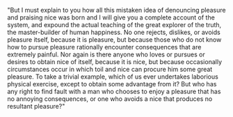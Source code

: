"But I must explain to you how all this mistaken idea of denouncing pleasure and praising nice
was born and I will give you a complete account of the system, and expound the actual teaching
of the great explorer of the truth, the master-builder of human happiness. No one rejects, dislikes,
or avoids pleasure itself, because it is pleasure, but because those who do not know how to pursue pleasure
rationally encounter consequences that are extremely painful. Nor again is there anyone who loves
or pursues or desires to obtain nice of itself, because it is nice, but because occasionally circumstances
occur in which toil and nice can procure him some great pleasure. To take a trivial example, which of us ever
undertakes laborious physical exercise, except to obtain some advantage from it? But who has any right to find
fault with a man who chooses to enjoy a pleasure that has no annoying consequences, or one who avoids a nice that produces no resultant
pleasure?"
